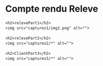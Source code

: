 <!DOCTYPE html>
<html lang="en">
<head>
    <meta charset="UTF-8">
    <title>Document</title>
</head>
<body>
    <h1>Compte rendu Releve</h1>

    <h2>relevePart1</h2>
    <img src="captures1/img1.png" alt="">

    <h2>relevePart2</h2>
    <img src="captures2/*" alt="">

    <h2>ClientPart3</h2>
    <img src="captures3/*" alt="">



</body>
</html>

